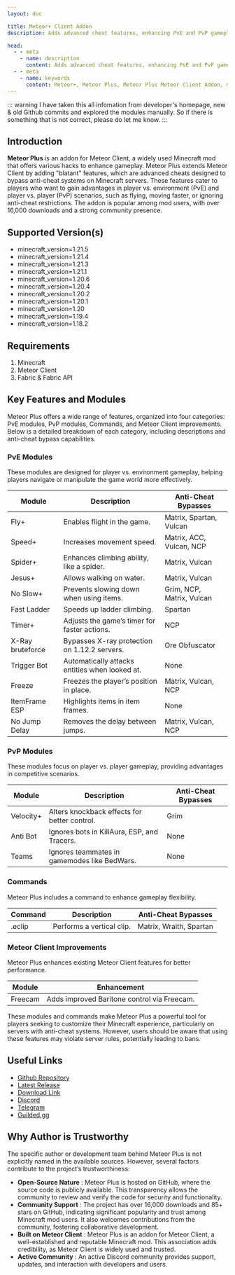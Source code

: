 ```yaml
---
layout: doc

title: Meteor+ Client Addon
description: Adds advanced cheat features, enhancing PvE and PvP gameplay

head:
  - - meta
    - name: description
      content: Adds advanced cheat features, enhancing PvE and PvP gameplay
  - - meta
    - name: keywords
      content: Meteor+, Meteor Plus, Meteor Plus Meteor Client Addon, meteor client, meteor client addon, minecraft mods
---
```

::: warning
I have taken this all infomation from developer's homepage, new & old Github commits and explored the modules manually. So if there is something that is not correct, please do let me know.
:::

## Introduction

**Meteor Plus** is an addon for Meteor Client, a widely used Minecraft mod that offers various hacks to enhance gameplay. Meteor Plus extends Meteor Client by adding "blatant" features, which are advanced cheats designed to bypass anti-cheat systems on Minecraft servers. These features cater to players who want to gain advantages in player vs. environment (PvE) and player vs. player (PvP) scenarios, such as flying, moving faster, or ignoring anti-cheat restrictions. The addon is popular among mod users, with over 16,000 downloads and a strong community presence.

## Supported Version(s)

* minecraft_version=1.21.5
* minecraft_version=1.21.4
* minecraft_version=1.21.3
* minecraft_version=1.21.1
* minecraft_version=1.20.6
* minecraft_version=1.20.4
* minecraft_version=1.20.2
* minecraft_version=1.20.1
* minecraft_version=1.20
* minecraft_version=1.19.4
* minecraft_version=1.18.2

## Requirements

1. Minecraft
2. Meteor Client
3. Fabric & Fabric API

## Key Features and Modules

Meteor Plus offers a wide range of features, organized into four categories: PvE modules, PvP modules, Commands, and Meteor Client improvements. Below is a detailed breakdown of each category, including descriptions and anti-cheat bypass capabilities.

### PvE Modules

These modules are designed for player vs. environment gameplay, helping players navigate or manipulate the game world more effectively.


| Module           | Description                                    | Anti-Cheat Bypasses       |
| ------------------ | ------------------------------------------------ | --------------------------- |
| Fly+             | Enables flight in the game.                    | Matrix, Spartan, Vulcan   |
| Speed+           | Increases movement speed.                      | Matrix, ACC, Vulcan, NCP  |
| Spider+          | Enhances climbing ability, like a spider.      | Matrix, Vulcan            |
| Jesus+           | Allows walking on water.                       | Matrix, Vulcan            |
| No Slow+         | Prevents slowing down when using items.        | Grim, NCP, Matrix, Vulcan |
| Fast Ladder      | Speeds up ladder climbing.                     | Spartan                   |
| Timer+           | Adjusts the game’s timer for faster actions.  | NCP                       |
| X-Ray bruteforce | Bypasses X-ray protection on 1.12.2 servers.   | Ore Obfuscator            |
| Trigger Bot      | Automatically attacks entities when looked at. | None                      |
| Freeze           | Freezes the player’s position in place.       | Matrix, Vulcan, NCP       |
| ItemFrame ESP    | Highlights items in item frames.               | None                      |
| No Jump Delay    | Removes the delay between jumps.               | Matrix, Vulcan, NCP       |

### PvP Modules

These modules focus on player vs. player gameplay, providing advantages in competitive scenarios.


| Module    | Description                                  | Anti-Cheat Bypasses |
| ----------- | ---------------------------------------------- | --------------------- |
| Velocity+ | Alters knockback effects for better control. | Grim                |
| Anti Bot  | Ignores bots in KillAura, ESP, and Tracers.  | None                |
| Teams     | Ignores teammates in gamemodes like BedWars. | None                |

### Commands

Meteor Plus includes a command to enhance gameplay flexibility.


| Command | Description               | Anti-Cheat Bypasses     |
| --------- | --------------------------- | ------------------------- |
| .eclip  | Performs a vertical clip. | Matrix, Wraith, Spartan |

### Meteor Client Improvements

Meteor Plus enhances existing Meteor Client features for better performance.


| Module  | Enhancement                                 |
| --------- | --------------------------------------------- |
| Freecam | Adds improved Baritone control via Freecam. |

These modules and commands make Meteor Plus a powerful tool for players seeking to customize their Minecraft experience, particularly on servers with anti-cheat systems. However, users should be aware that using these features may violate server rules, potentially leading to bans.

## Useful Links

* [Github Repository](https://github.com/MeteorClientPlus/MeteorPlus)
* [Latest Release](https://github.com/MeteorClientPlus/MeteorPlus/releases/latest)
* [Download Link](https://meteorclientplus.github.io/versions.html)
* [Discord](https://discord.com/invite/N3gqYc7GRS)
* [Telegram](https://t.me/+E3PuLb8cZOlmZWIy)
* [Guilded.gg](https://www.guilded.gg/i/27dAlJKk)

## Why Author is Trustworthy

The specific author or development team behind Meteor Plus is not explicitly named in the available sources. However, several factors contribute to the project’s trustworthiness:

* **Open-Source Nature** : Meteor Plus is hosted on GitHub, where the source code is publicly available. This transparency allows the community to review and verify the code for security and functionality.
* **Community Support** : The project has over 16,000 downloads and 85+ stars on GitHub, indicating significant popularity and trust among Minecraft mod users. It also welcomes contributions from the community, fostering collaborative development.
* **Built on Meteor Client** : Meteor Plus is an addon for Meteor Client, a well-established and reputable Minecraft mod. This association adds credibility, as Meteor Client is widely used and trusted.
* **Active Community** : An active Discord community provides support, updates, and interaction with developers and users.
